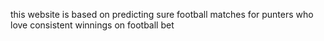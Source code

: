 this website is based on predicting sure football matches for punters who love consistent winnings on football bet
